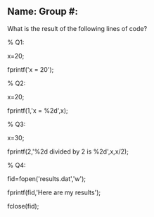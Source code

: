 ## Name: Group \#:

What is the result of the following lines of code?

% Q1:

x=20;

fprintf('x = 20');

% Q2:

x=20;

fprintf(1,'x = %2d',x);

% Q3:

x=30;

fprintf(2,'%2d divided by 2 is %2d',x,x/2);

% Q4:

fid=fopen('results.dat','w');

fprintf(fid,'Here are my results');

fclose(fid);
